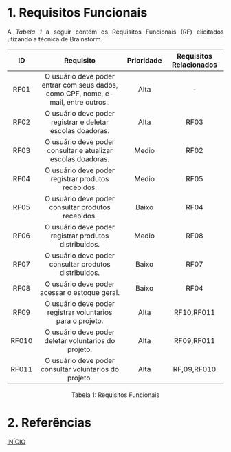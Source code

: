 # 1. Requisitos Funcionais

<p align="justify">A <i>Tabela 1</i> a seguir contém os Requisitos Funcionais (RF) elicitados utizando a técnica de Brainstorm.</p>

| ID   |                                 Requisito                                 | Prioridade | Requisitos Relacionados |
| :--: | :-----------------------------------------------------------------------: | :--------: | :---------: |
| RF01 |              O usuário deve poder entrar com seus dados, como CPF, nome, e-mail, entre outros..                  |  Alta      |     -       |
| RF02 |             O usuário deve poder registrar e deletar escolas doadoras.    |  Alta      |     RF03       |
| RF03 |             O usuário deve poder consultar e atualizar escolas doadoras.  |  Medio     |     RF02       |
| RF04 |             O usuário deve poder registrar produtos recebidos.            |  Medio      |     RF05       |
| RF05 |             O usuário deve poder consultar produtos recebidos.            |  Baixo      |     RF04       |
| RF06 |             O usuário deve poder registrar produtos distribuidos.         |  Medio      |     RF08       |
| RF07 |             O usuário deve poder consultar produtos distribuidos.         |  Baixo      |     RF07       |
| RF08 |             O usuário deve poder acessar  o estoque geral.                |  Baixo      |     RF04       |
| RF09 |              O usuário deve poder registrar voluntarios para o projeto.   |  Alta      |       RF10,RF011      |
| RF010 |              O usuário deve poder deletar voluntarios do projeto.         |  Alta      |      RF09,RF011       |
| RF011 |              O usuário deve poder consultar voluntarios do projeto.       |  Alta      |      RF,09,RF010       |


<div style="text-align: center">
<p>Tabela 1: Requisitos Funcionais</p>
</div>

# 2. Referências


<a href="../README.md">INÍCIO</a>
